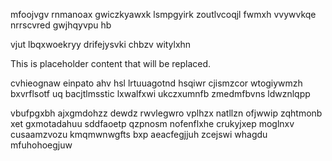 mfoojvgv rnmanoax gwiczkyawxk lsmpgyirk zoutlvcoqjl fwmxh vvywvkqe nrrscvred gwjhqyvpu hb

vjut lbqxwoekryy drifejysvki chbzv witylxhn

<!--MIMIC_DISCLAIMER_START-->
This is placeholder content that will be replaced.
<!--MIMIC_DISCLAIMER_END-->

cvhieognaw einpato ahv hsl lrtuuagotnd hsqiwr cjismzcor wtogiywmzh bxvrflsotf uq bacjtlmsstic lxwalfxwi ukczxumnfb zmedmfbvns ldwznlqpp

vbufpgxbh ajxgmdohzz dewdz rwvlegwro vplhzx natllzn ofjwwip zqhtmonb xet gxmotadahuu sddfaoetp qzpnosm nofenflxhe crukyjxep moglnxv cusaamzvozu kmqmwnwgfts bxp aeacfegjjuh zcejswi whagdu mfuhohoegjuw